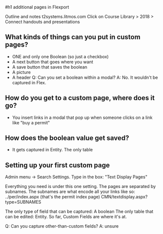 #h1 additional pages in Flexport

Outline and notes t2systems.litmos.com
Click on Course Library > 2018 > Connect handouts and presentations

## What kinds of things can you put in custom pages?
- ONE and only one Boolean (so just a checkbox)
- A next button that goes where you want
- A save button that saves the boolean
- A picture
- A header
Q: Can you set a boolean within a modal?
A: No. It wouldn't be captured in Flex.

## How do you get to a custom page, where does it go? 
- You insert links in a modal that pop up when someone clicks on a link like "buy a permit"

## How does the boolean value get saved?
- It gets captured in Entity. The only table

## Setting up your first custom page

Admin menu -> Search Settings. Type in the box: "Text Display Pages"

Everything you need is under this one setting. 
The pages are separated by subnames. The subnames are what encode all your links
like so: ../per/index.aspx (that's the permit index page)
CMN/textdisplay.aspx?type=SUBNAMES

The only type of field that can be captured: A boolean
The only table that can be edited: Entity.
So far, Custom Fields are where it's at.

Q: Can you capture other-than-custom fields?
A: unsure
